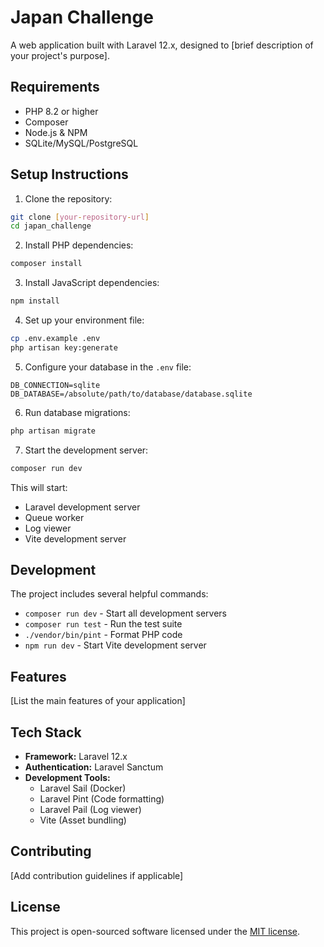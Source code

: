 # Japan Challenge

A web application built with Laravel 12.x, designed to [brief description of your project's purpose].

## Requirements

- PHP 8.2 or higher
- Composer
- Node.js & NPM
- SQLite/MySQL/PostgreSQL

## Setup Instructions

1. Clone the repository:
```bash
git clone [your-repository-url]
cd japan_challenge
```

2. Install PHP dependencies:
```bash
composer install
```

3. Install JavaScript dependencies:
```bash
npm install
```

4. Set up your environment file:
```bash
cp .env.example .env
php artisan key:generate
```

5. Configure your database in the `.env` file:
```env
DB_CONNECTION=sqlite
DB_DATABASE=/absolute/path/to/database/database.sqlite
```

6. Run database migrations:
```bash
php artisan migrate
```

7. Start the development server:
```bash
composer run dev
```

This will start:
- Laravel development server
- Queue worker
- Log viewer
- Vite development server

## Development

The project includes several helpful commands:

- `composer run dev` - Start all development servers
- `composer run test` - Run the test suite
- `./vendor/bin/pint` - Format PHP code
- `npm run dev` - Start Vite development server

## Features

[List the main features of your application]

## Tech Stack

- **Framework:** Laravel 12.x
- **Authentication:** Laravel Sanctum
- **Development Tools:**
  - Laravel Sail (Docker)
  - Laravel Pint (Code formatting)
  - Laravel Pail (Log viewer)
  - Vite (Asset bundling)

## Contributing

[Add contribution guidelines if applicable]

## License

This project is open-sourced software licensed under the [MIT license](https://opensource.org/licenses/MIT).
